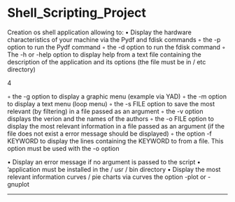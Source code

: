 # Shell_Scripting_Project
Creation os shell application allowing to:
• Display the hardware characteristics of your machine via the
Pydf and fdisk commands
◦ the -p option to run the Pydf command
◦ the -d option to run the fdisk command
◦ The -h or -help option to display help from a text file
containing the description of the application and its options (the file must
be in / etc directory)

4

◦ the -g option to display a graphic menu (example via YAD)
◦ the -m option to display a text menu (loop menu)
◦ the -s FILE option to save the most
relevant (by filtering) in a file passed as an argument
◦ the -v option displays the verion and the names of the authors
◦ the -o FILE option to display the most relevant information
in a file passed as an argument (if the file does not exist a
error message should be displayed)
◦ the option -f KEYWORD to display the lines containing the KEYWORD to
from a file. This option must be used with the -o option

• Display an error message if no argument is passed to the script
• ’application must be installed in the / usr / bin directory
• Display the most relevant information curves / pie charts via
curves the option -plot or -gnuplot
-------------------------------------------------- -------------------------------------------------- -----------
